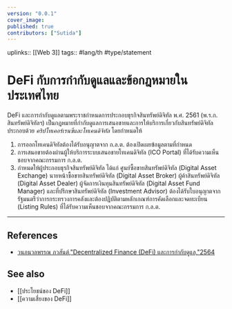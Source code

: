 ```yaml
---
version: "0.0.1"
cover_image:
published: true
contributors: ["Sutida"]
---
```

uplinks:: [[Web 3]]
tags:: #lang/th #type/statement

# DeFi กับการกำกับดูแลและข้อกฎหมายในประเทศไทย
DeFi และการกำกับดูแลตามพระราชกำหนดการประกอบธุรกิจสินทรัพย์ดิจิทัล 
พ.ศ. 2561 (พ.ร.ก. สินทรัพย์ดิจิทัลฯ) เป็นกฎหมายที่กำกับดูแลการเสนอขายและการให้บริการเกี่ยวกับสินทรัพย์ดิจิทัล ประกอบด้วย *คริปโทเคอร์เรนซีและโทเคนดิจิทัล*  โดยกำหนดให้
1. การออกโทเคนดิจิทัลต้องได้รับอนุญาตจาก ก.ล.ต. ต้องเปิดเผยข้อมูลตามที่กำหนด
2. การเสนอขายต้องผ่านผู้ให้บริการระบบเสนอขายโทเคนดิจิทัล (ICO Portal) ที่ได้รับความเห็นชอบจากคณะกรรมการ ก.ล.ต.
3. กำหนดให้ผู้ประกอบธุรกิจสินทรัพย์ดิจิทัล ได้แก่ ศูนย์ซื้อขายสินทรัพย์ดิจิทัล (Digital Asset Exchange) นายหน้าซื้อขายสินทรัพย์ดิจิทัล (Digital Asset Broker) ผู้ค้าสินทรัพย์ดิจิทัล (Digital Asset Dealer) ผู้จัดการเงินทุนสินทรัพย์ดิจิทัล (Digital Asset Fund Manager) และที่ปรึกษาสินทรัพย์ดิจิทัล (Investment Advisor) ต้องได้รับใบอนุญาตจากรัฐมนตรีว่าการกระทรวงการคลังและต้องปฏิบัติตามหลักเกณฑ์การคัดเลือกและจดทะเบียน (Listing Rules) ที่ได้รับความเห็นชอบจากคณะกรรมการ ก.ล.ต. 
---
## References
- [วนภนวลพรรณ ภวสันต์,"Decentralized Finance (DeFi) และการกำกับดูแล,"2564](https://www.sec.or.th/TH/Template3/Articles/2564/070664.pdf)
## See also
- [[ประโยชน์ของ DeFi]]
- [[ความเสี่ยงของ DeFi]]
